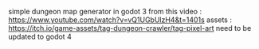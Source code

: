 simple dungeon map generator in godot 3
from this video : https://www.youtube.com/watch?v=vQ1UGbUlzH4&t=1401s
assets : https://itch.io/game-assets/tag-dungeon-crawler/tag-pixel-art
need to be updated to godot 4

